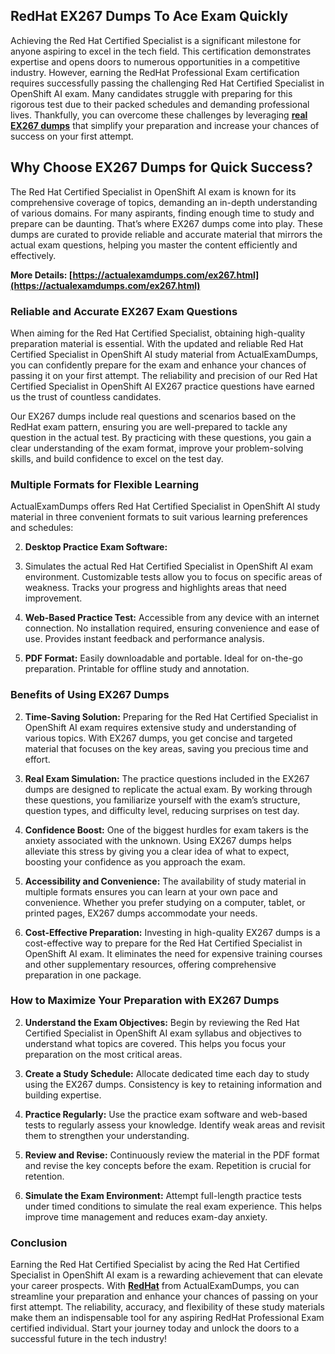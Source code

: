 ## **RedHat**  **EX267 Dumps To Ace Exam Quickly**

Achieving the Red Hat Certified Specialist is a significant milestone for anyone aspiring to excel in the tech field. This certification demonstrates expertise and opens doors to numerous opportunities in a competitive industry. However, earning the RedHat Professional Exam certification requires successfully passing the challenging Red Hat Certified Specialist in OpenShift AI exam. Many candidates struggle with preparing for this rigorous test due to their packed schedules and demanding professional lives. Thankfully, you can overcome these challenges by leveraging  **[real EX267 dumps](https://actualexamdumps.com/ex267.html)**  that simplify your preparation and increase your chances of success on your first attempt.

## **Why Choose EX267 Dumps for Quick Success?**

The Red Hat Certified Specialist in OpenShift AI exam is known for its comprehensive coverage of topics, demanding an in-depth understanding of various domains. For many aspirants, finding enough time to study and prepare can be daunting. That’s where EX267 dumps come into play. These dumps are curated to provide reliable and accurate material that mirrors the actual exam questions, helping you master the content efficiently and effectively.

**More Details:  [https://actualexamdumps.com/ex267.html](https://actualexamdumps.com/ex267.html)**

### **Reliable and Accurate EX267 Exam Questions**

When aiming for the Red Hat Certified Specialist, obtaining high-quality preparation material is essential. With the updated and reliable Red Hat Certified Specialist in OpenShift AI study material from ActualExamDumps, you can confidently prepare for the exam and enhance your chances of passing it on your first attempt. The reliability and precision of our Red Hat Certified Specialist in OpenShift AI EX267 practice questions have earned us the trust of countless candidates.

Our EX267 dumps include real questions and scenarios based on the RedHat exam pattern, ensuring you are well-prepared to tackle any question in the actual test. By practicing with these questions, you gain a clear understanding of the exam format, improve your problem-solving skills, and build confidence to excel on the test day.

### **Multiple Formats for Flexible Learning**

ActualExamDumps offers Red Hat Certified Specialist in OpenShift AI study material in three convenient formats to suit various learning preferences and schedules:

2.  **Desktop Practice Exam Software:**
    
3.  Simulates the actual Red Hat Certified Specialist in OpenShift AI exam environment. Customizable tests allow you to focus on specific areas of weakness. Tracks your progress and highlights areas that need improvement.
    
4.  **Web-Based Practice Test:**  Accessible from any device with an internet connection. No installation required, ensuring convenience and ease of use. Provides instant feedback and performance analysis.
    
5.  **PDF Format:**  Easily downloadable and portable. Ideal for on-the-go preparation. Printable for offline study and annotation.
    

### **Benefits of Using EX267 Dumps**

2.  **Time-Saving Solution:**  Preparing for the Red Hat Certified Specialist in OpenShift AI exam requires extensive study and understanding of various topics. With EX267 dumps, you get concise and targeted material that focuses on the key areas, saving you precious time and effort.
    
3.  **Real Exam Simulation:**  The practice questions included in the EX267 dumps are designed to replicate the actual exam. By working through these questions, you familiarize yourself with the exam’s structure, question types, and difficulty level, reducing surprises on test day.
    
4.  **Confidence Boost:**  One of the biggest hurdles for exam takers is the anxiety associated with the unknown. Using EX267 dumps helps alleviate this stress by giving you a clear idea of what to expect, boosting your confidence as you approach the exam.
    
5.  **Accessibility and Convenience:**  The availability of study material in multiple formats ensures you can learn at your own pace and convenience. Whether you prefer studying on a computer, tablet, or printed pages, EX267 dumps accommodate your needs.
    
6.  **Cost-Effective Preparation:**  Investing in high-quality EX267 dumps is a cost-effective way to prepare for the Red Hat Certified Specialist in OpenShift AI exam. It eliminates the need for expensive training courses and other supplementary resources, offering comprehensive preparation in one package.
    

### **How to Maximize Your Preparation with EX267 Dumps**

2.  **Understand the Exam Objectives:**  Begin by reviewing the Red Hat Certified Specialist in OpenShift AI exam syllabus and objectives to understand what topics are covered. This helps you focus your preparation on the most critical areas.
    
3.  **Create a Study Schedule:**  Allocate dedicated time each day to study using the EX267 dumps. Consistency is key to retaining information and building expertise.
    
4.  **Practice Regularly:**  Use the practice exam software and web-based tests to regularly assess your knowledge. Identify weak areas and revisit them to strengthen your understanding.
    
5.  **Review and Revise:**  Continuously review the material in the PDF format and revise the key concepts before the exam. Repetition is crucial for retention.
    
6.  **Simulate the Exam Environment:**  Attempt full-length practice tests under timed conditions to simulate the real exam experience. This helps improve time management and reduces exam-day anxiety.
    

### **Conclusion**

Earning the Red Hat Certified Specialist by acing the Red Hat Certified Specialist in OpenShift AI exam is a rewarding achievement that can elevate your career prospects. With  **[RedHat](https://actualexamdumps.com/redhat-certification.html)**  from ActualExamDumps, you can streamline your preparation and enhance your chances of passing on your first attempt. The reliability, accuracy, and flexibility of these study materials make them an indispensable tool for any aspiring RedHat Professional Exam certified individual. Start your journey today and unlock the doors to a successful future in the tech industry!
